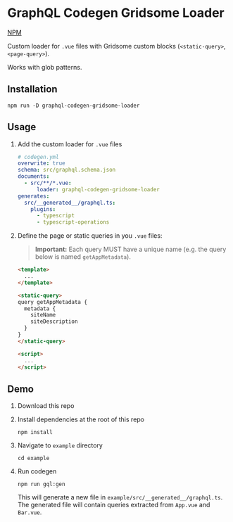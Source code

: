 # GraphQL Codegen Gridsome Loader

[NPM](https://www.npmjs.com/package/graphql-codegen-gridsome-loader)

Custom loader for `.vue` files with Gridsome custom blocks (`<static-query>`, `<page-query>`).

Works with glob patterns.

## Installation

```
npm run -D graphql-codegen-gridsome-loader
```

## Usage

1. Add the custom loader for `.vue` files

    ```yml
    # codegen.yml
    overwrite: true
    schema: src/graphql.schema.json
    documents:
      - src/**/*.vue:
          loader: graphql-codegen-gridsome-loader
    generates:
      src/__generated__/graphql.ts:
        plugins:
          - typescript
          - typescript-operations

    ```

2. Define the page or static queries in you `.vue` files:

   > **Important:** Each query MUST have a unique name (e.g. the query below is named `getAppMetadata`).

    ```html
    <template>
      ...
    </template>

    <static-query>
    query getAppMetadata {
      metadata {
        siteName
        siteDescription
      }
    }
    </static-query>

    <script>
      ...
    </script>
    ```

## Demo

1. Download this repo

2. Install dependencies at the root of this repo

    ```
    npm install
    ```

3. Navigate to `example` directory

    ```
    cd example
    ```

4. Run codegen

    ```
    npm run gql:gen
    ```

    This will generate a new file in `example/src/__generated__/graphql.ts`.
    The generated file will contain queries extracted from `App.vue` and `Bar.vue`.
